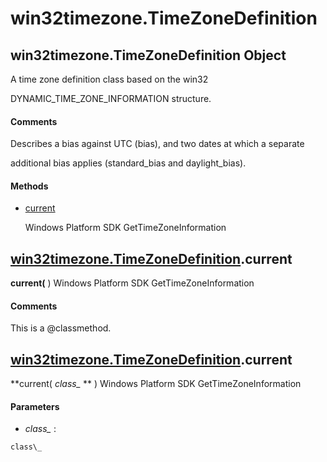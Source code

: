 # win32timezone.TimeZoneDefinition

## win32timezone\.TimeZoneDefinition Object

A time zone definition class based on the win32 

DYNAMIC\_TIME\_ZONE\_INFORMATION structure\.

#### Comments
Describes a bias against UTC \(bias\), and two dates at which a separate 

additional bias applies \(standard\_bias and daylight\_bias\)\.

#### Methods


  - [current](win32timezone.TimeZoneDefinition.md#win32timezone.timezonedefinitioncurrent)

    Windows Platform SDK GetTimeZoneInformation&nbsp;

## [win32timezone\.TimeZoneDefinition](#win32timezone.timezonedefinition)\.current

 **current\(** \)
Windows Platform SDK GetTimeZoneInformation

#### Comments
This is a @classmethod\.

## [win32timezone\.TimeZoneDefinition](#win32timezone.timezonedefinition)\.current

 **current\( *class\_* ** \)
Windows Platform SDK GetTimeZoneInformation

#### Parameters


  -  *class\_* :

    class\_